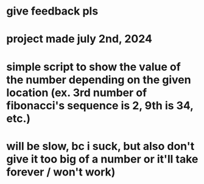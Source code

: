 # give feedback pls

# project made july 2nd, 2024

# simple script to show the value of the number depending on the given location (ex. 3rd number of fibonacci's sequence is 2, 9th is 34, etc.)
# will be slow, bc i suck, but also don't give it too big of a number or it'll take forever / won't work)
